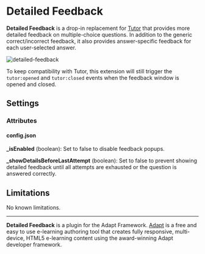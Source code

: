 Detailed Feedback
=================
**Detailed Feedback** is a drop-in replacement for [Tutor](https://github.com/adaptlearning/adapt-contrib-tutor/) that provides more detailed feedback on multiple-choice questions. In addition to the generic correct/incorrect feedback, it also provides answer-specific feedback for each user-selected answer.

![detailed-feedback](https://cloud.githubusercontent.com/assets/480718/21966313/ab8aefee-db36-11e6-8908-16a642661d2a.gif)

To keep compatibility with Tutor, this extension will still trigger the `tutor:opened` and `tutor:closed` events when the feedback window is opened and closed.

Settings
--------
### Attributes
#### config.json
**_isEnabled** (boolean): Set to false to disable feedback popups.

**_showDetailsBeforeLastAttempt** (boolean): Set to false to prevent showing detailed feedback until all attempts are exhausted or the question is answered correctly.

Limitations
-----------
No known limitations.

-----------
**Detailed Feedback** is a plugin for the Adapt Framework. [Adapt](https://www.adaptlearning.org) is a free and easy to use e-learning authoring tool that creates fully responsive, multi-device, HTML5 e-learning content using the award-winning Adapt developer framework.
